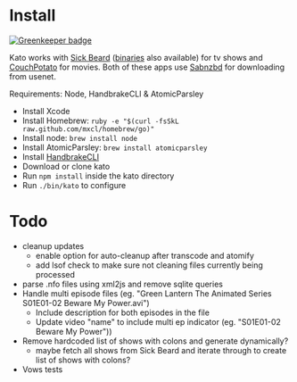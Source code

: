# Install

[![Greenkeeper badge](https://badges.greenkeeper.io/ahutchings/kato.svg)](https://greenkeeper.io/)

Kato works with [Sick Beard](http://sickbeard.com/install.html) ([binaries](http://sickbeard.hostingsociety.com/) also available) for tv shows and [CouchPotato](http://couchpotatoapp.com/) for movies. Both of these apps use [Sabnzbd](http://sabnzbd.org/) for downloading from usenet.

Requirements: Node, HandbrakeCLI & AtomicParsley

* Install Xcode
* Install Homebrew: `ruby -e "$(curl -fsSkL raw.github.com/mxcl/homebrew/go)"`
* Install node: `brew install node`
* Install AtomicParsley: `brew install atomicparsley`
* Install [HandbrakeCLI](http://handbrake.fr/downloads2.php)
* Download or clone kato
* Run `npm install` inside the kato directory
* Run `./bin/kato` to configure

# Todo

* cleanup updates
  * enable option for auto-cleanup after transcode and atomify
  * add lsof check to make sure not cleaning files currently being processed
* parse .nfo files using xml2js and remove sqlite queries
* Handle multi episode files (eg. "Green Lantern The Animated Series S01E01-02 Beware My Power.avi")
  * Include description for both episodes in the file
  * Update video "name" to include multi ep indicator (eg. "S01E01-02 Beware My Power"))
* Remove hardcoded list of shows with colons and generate dynamically?
  * maybe fetch all shows from Sick Beard and iterate through to create list of shows with colons?
* Vows tests
